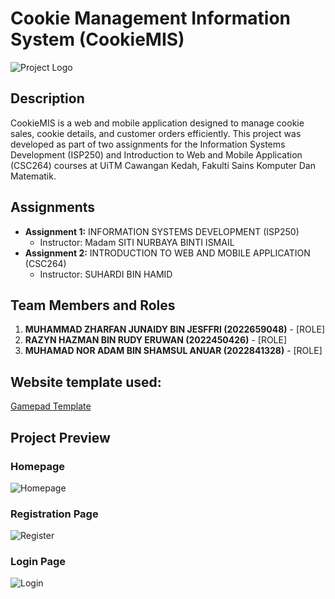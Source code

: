 # Cookie Management Information System (CookieMIS)

![Project Logo](https://github.com/Zhar-dy/CookieMIS/assets/170181767/83fe481d-1f73-44c2-939d-1efb28db4b9a)

## Description
CookieMIS is a web and mobile application designed to manage cookie sales, cookie details, and customer orders efficiently. This project was developed as part of two assignments for the Information Systems Development (ISP250) and Introduction to Web and Mobile Application (CSC264) courses at UiTM Cawangan Kedah, Fakulti Sains Komputer Dan Matematik.

## Assignments
- **Assignment 1:** INFORMATION SYSTEMS DEVELOPMENT (ISP250)
  - Instructor: Madam SITI NURBAYA BINTI ISMAIL
- **Assignment 2:** INTRODUCTION TO WEB AND MOBILE APPLICATION (CSC264)
  - Instructor: SUHARDI BIN HAMID

## Team Members and Roles
1. **MUHAMMAD ZHARFAN JUNAIDY BIN JESFFRI (2022659048)** - [ROLE]
2. **RAZYN HAZMAN BIN RUDY ERUWAN (2022450426)** - [ROLE]
3. **MUHAMAD NOR ADAM BIN SHAMSUL ANUAR (2022841328)** - [ROLE]

## Website template used: 
[Gamepad Template](https://www.free-css.com/free-css-templates/page291/gamepad)

## Project Preview
### Homepage
![Homepage](https://github.com/Zhar-dy/CookieMIS/assets/170181767/12f22036-f934-4c98-87f9-f63ebde7be21)

### Registration Page
![Register](https://github.com/Zhar-dy/CookieMIS/assets/170181767/49728563-36ee-45ad-b313-804ab80a6c9d)

### Login Page
![Login](https://github.com/Zhar-dy/CookieMIS/assets/170181767/6d28bf33-28ca-4dc2-a38e-e8a7802f13f0)
